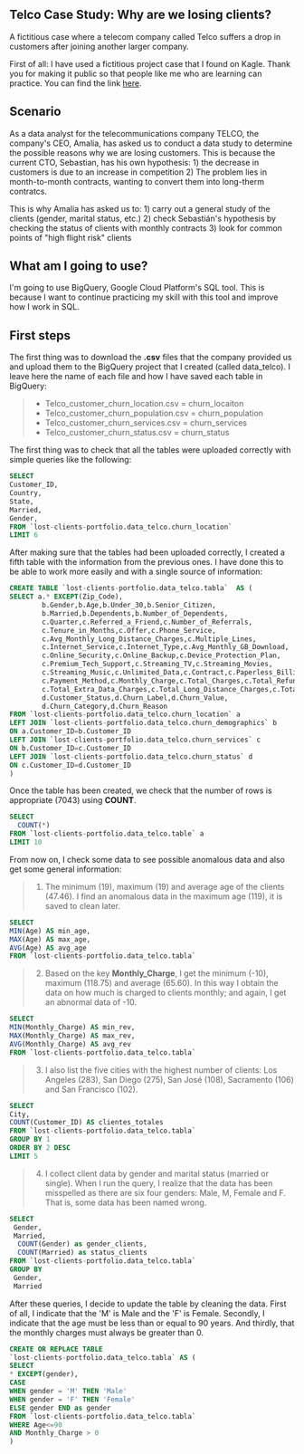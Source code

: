 ## **Telco Case Study: Why are we losing clients?**
A fictitious case where a telecom company called Telco suffers a drop in customers after joining another larger company.


First of all: I have used a fictitious project case that I found on Kagle. Thank you for making it public so that people like me who are learning can practice. You can find the link [here](https://www.kaggle.com/datasets/datacertlaboratoria/sql-proyecto-2-prdida-de-clientes-en-telco/data).


## Scenario
As a data analyst for the telecommunications company TELCO, the company's CEO, Amalia, has asked us to conduct a data study to determine the possible reasons why we are losing customers. This is because the current CTO, Sebastian, has his own hypothesis: 1) the decrease in customers is due to an increase in competition 2) The problem lies in month-to-month contracts, wanting to convert them into long-therm contratcs.

This is why Amalia has asked us to: 1) carry out a general study of the clients (gender, marital status, etc.) 2) check Sebastián's hypothesis by checking the status of clients with monthly contracts 3) look for common points of "high flight risk" clients

## What am I going to use?

I'm going to use BigQuery, Google Cloud Platform's SQL tool. This is because I want to continue practicing my skill with this tool and improve how I work in SQL.

## First steps

The first thing was to download the **.csv** files that the company provided us and upload them to the BigQuery project that I created (called data_telco). I leave here the name of each file and how I have saved each table in BigQuery:

> - Telco_customer_churn_location.csv = churn_locaiton
> - Telco_customer_churn_population.csv = churn_population
> - Telco_customer_churn_services.csv = churn_services
> - Telco_customer_churn_status.csv = churn_status

The first thing was to check that all the tables were uploaded correctly with simple queries like the following:

```sql
SELECT
Customer_ID,
Country,
State,
Married,
Gender,
FROM `lost-clients-portfolio.data_telco.churn_location`
LIMIT 6
```

After making sure that the tables had been uploaded correctly, I created a fifth table with the information from the previous ones. I have done this to be able to work more easily and with a single source of information:

```sql
CREATE TABLE `lost-clients-portfolio.data_telco.tabla`  AS (
SELECT a.* EXCEPT(Zip_Code),
        b.Gender,b.Age,b.Under_30,b.Senior_Citizen,
        b.Married,b.Dependents,b.Number_of_Dependents,
        c.Quarter,c.Referred_a_Friend,c.Number_of_Referrals,
        c.Tenure_in_Months,c.Offer,c.Phone_Service,
        c.Avg_Monthly_Long_Distance_Charges,c.Multiple_Lines,
        c.Internet_Service,c.Internet_Type,c.Avg_Monthly_GB_Download,
        c.Online_Security,c.Online_Backup,c.Device_Protection_Plan,
        c.Premium_Tech_Support,c.Streaming_TV,c.Streaming_Movies,
        c.Streaming_Music,c.Unlimited_Data,c.Contract,c.Paperless_Billing,
        c.Payment_Method,c.Monthly_Charge,c.Total_Charges,c.Total_Refunds,
        c.Total_Extra_Data_Charges,c.Total_Long_Distance_Charges,c.Total_Revenue,
        d.Customer_Status,d.Churn_Label,d.Churn_Value,
        d.Churn_Category,d.Churn_Reason 
FROM `lost-clients-portfolio.data_telco.churn_location` a
LEFT JOIN `lost-clients-portfolio.data_telco.churn_demographics` b
ON a.Customer_ID=b.Customer_ID
LEFT JOIN `lost-clients-portfolio.data_telco.churn_services` c
ON b.Customer_ID=c.Customer_ID
LEFT JOIN `lost-clients-portfolio.data_telco.churn_status` d
ON c.Customer_ID=d.Customer_ID
)
```

Once the table has been created, we check that the number of rows is appropriate (7043) using **COUNT**.

```sql
SELECT
  COUNT(*)
FROM `lost-clients-portfolio.data_telco.table` a
LIMIT 10
```

From now on, I check some data to see possible anomalous data and also get some general information:

> 1. The minimum (19), maximum (19) and average age of the clients (47.46). I find an anomalous data in the maximum age (119), it is saved to clean later.

```sql
SELECT
MIN(Age) AS min_age,
MAX(Age) AS max_age,
AVG(Age) AS avg_age
FROM `lost-clients-portfolio.data_telco.tabla`
```

> 2. Based on the key **Monthly_Charge**, I get the minimum (-10), maximum (118.75) and average (65.60). In this way I obtain the data on how much is charged to clients monthly; and again, I get an abnormal data of -10.

```sql
SELECT
MIN(Monthly_Charge) AS min_rev,
MAX(Monthly_Charge) AS max_rev,
AVG(Monthly_Charge) AS avg_rev
FROM `lost-clients-portfolio.data_telco.tabla`
```

> 3. I also list the five cities with the highest number of clients: Los Angeles (283), San Diego (275), San José (108), Sacramento (106) and San Francisco (102).

```sql
SELECT 
City, 
COUNT(Customer_ID) AS clientes_totales
FROM `lost-clients-portfolio.data_telco.tabla`
GROUP BY 1
ORDER BY 2 DESC 
LIMIT 5
```

> 4. I collect client data by gender and marital status (married or single). When I run the query, I realize that the data has been misspelled as there are six four genders: Male, M, Female and F. That is, some data has been named wrong.

```sql
SELECT 
 Gender, 
 Married,
  COUNT(Gender) as gender_clients,
  COUNT(Married) as status_clients
FROM `lost-clients-portfolio.data_telco.tabla`
GROUP BY 
 Gender,
 Married
```

After these queries, I decide to update the table by cleaning the data. First of all, I indicate that the 'M' is Male and the 'F' is Female. Secondly, I indicate that the age must be less than or equal to 90 years. And thirdly, that the monthly charges must always be greater than 0.

```sql
CREATE OR REPLACE TABLE 
`lost-clients-portfolio.data_telco.tabla` AS (
SELECT 
* EXCEPT(gender),
CASE
WHEN gender = 'M' THEN 'Male'
WHEN gender = 'F' THEN 'Female'
ELSE gender END as gender
FROM `lost-clients-portfolio.data_telco.tabla`
WHERE Age<=90
AND Monthly_Charge > 0
)
```

